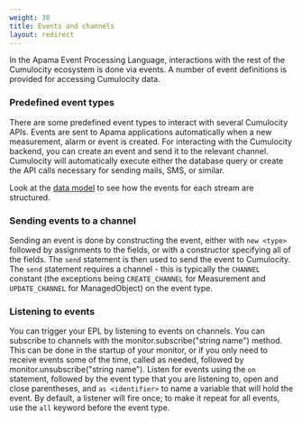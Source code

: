 ```yaml
---
weight: 30
title: Events and channels
layout: redirect
---
```


In the Apama Event Processing Language, interactions with the rest of the Cumulocity ecosystem is done via events. A number of event definitions is provided for accessing Cumulocity data.

### Predefined event types

There are some predefined event types to interact with several Cumulocity APIs. Events are sent to Apama applications automatically when a new measurement, alarm or event is created. For interacting with the Cumulocity backend, you can create an event and send it to the relevant channel. Cumulocity will automatically execute either the database query or create the API calls necessary for sending mails, SMS, or similar.

Look at the [data model](https://documentation.softwareag.com/onlinehelp/Rohan/Apama/v10-3/apama10-3/ApamaDoc/com/apama/cumulocity/package-summary.html) to see how the events for each stream are structured.

### Sending events to a channel

Sending an event is done by constructing the event, either with `new <type>` followed by assignments to the fields, or with a constructor specifying all of the fields. The `send` statement is then used to send the event to Cumulocity. The `send` statement requires a channel - this is typically the `CHANNEL` constant (the exceptions being `CREATE_CHANNEL` for Measurement and `UPDATE_CHANNEL` for ManagedObject) on the event type.

### Listening to events

You can trigger your EPL by listening to events on channels. You can subscribe to channels with the monitor.subscribe("string name") method. This can be done in the startup of your monitor, or if you only need to receive events some of the time, called as needed, followed by monitor.unsubscribe("string name"). Listen for events using the `on` statement, followed by the event type that you are listening to, open and close parentheses, and `as <identifier>` to name a variable that will hold the event. By default, a listener will fire once; to make it repeat for all events, use the `all` keyword before the event type.